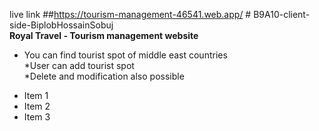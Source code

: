 live link ##https://tourism-management-46541.web.app/
#   B 9 A 1 0 - c l i e n t - s i d e - B i p l o b H o s s a i n S o b u j <br>
**Royal Travel - Tourism management website**<br>
+ You can find tourist spot of middle east countries<br>
*User can add tourist spot<br>
*Delete and modification also possible <br>
- Item 1
- Item 2
- Item 3

 
 
